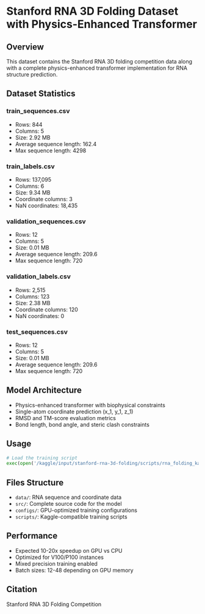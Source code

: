 # Stanford RNA 3D Folding Dataset with Physics-Enhanced Transformer

## Overview
This dataset contains the Stanford RNA 3D folding competition data along with a complete physics-enhanced transformer implementation for RNA structure prediction.

## Dataset Statistics

### train_sequences.csv
- Rows: 844
- Columns: 5
- Size: 2.92 MB
- Average sequence length: 162.4
- Max sequence length: 4298

### train_labels.csv
- Rows: 137,095
- Columns: 6
- Size: 9.34 MB
- Coordinate columns: 3
- NaN coordinates: 18,435

### validation_sequences.csv
- Rows: 12
- Columns: 5
- Size: 0.01 MB
- Average sequence length: 209.6
- Max sequence length: 720

### validation_labels.csv
- Rows: 2,515
- Columns: 123
- Size: 2.38 MB
- Coordinate columns: 120
- NaN coordinates: 0

### test_sequences.csv
- Rows: 12
- Columns: 5
- Size: 0.01 MB
- Average sequence length: 209.6
- Max sequence length: 720

## Model Architecture
- Physics-enhanced transformer with biophysical constraints
- Single-atom coordinate prediction (x_1, y_1, z_1)
- RMSD and TM-score evaluation metrics
- Bond length, bond angle, and steric clash constraints

## Usage
```python
# Load the training script
exec(open('/kaggle/input/stanford-rna-3d-folding/scripts/rna_folding_kaggle_train.py').read())
```

## Files Structure
- `data/`: RNA sequence and coordinate data
- `src/`: Complete source code for the model
- `configs/`: GPU-optimized training configurations
- `scripts/`: Kaggle-compatible training scripts

## Performance
- Expected 10-20x speedup on GPU vs CPU
- Optimized for V100/P100 instances
- Mixed precision training enabled
- Batch sizes: 12-48 depending on GPU memory

## Citation
Stanford RNA 3D Folding Competition
